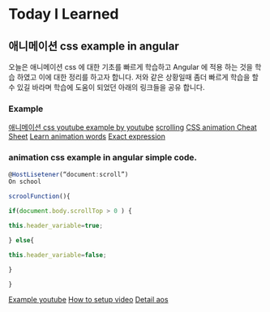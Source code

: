# Today I Learned
## 애니메이션 css example in angular 
오늘은 애니메이션 css 에 대한 기초를 빠르게 학습하고 Angular 에 적용 하는 것을 학습 하였고 이에 대한 정리를 하고자 합니다. 
저와 같은 상황일때 좀더 빠르게 학습을 할수 있길 바라며 학습에 도움이 되었던 아래의 링크들을 공유 합니다.

### Example
[애니메이션 css youtube example by youtube](https://www.youtube.com/watch?v=zHUpx90NerM)
[scrolling](http://www.justinaguilar.com/animations/scrolling.html)
[CSS animation Cheat Sheet](https://learn-the-web.algonquindesign.ca/topics/css-animations-effects-cheat-sheet/#transitions)
[Learn animation words](https://animate.style/#accessibility)
[Exact expression](https://blog.hubspot.com/website/css-fade-in)

### animation css example in angular simple code.

```javascript
@HostLisetener(“document:scroll”)
On school

scroolFunction(){

if(document.body.scrollTop > 0 ) {

this.header_variable=true;

} else{

this.header_variable=false;

}

}

```

[Example youtube](https://www.youtube.com/watch?v=oV2nNFoYPjA)
[How to setup video](https://www.youtube.com/watch?v=ptfUwPJbGlQ)
[Detail aos](https://github.com/michalsnik/aos)
